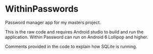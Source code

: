 # WithinPasswords
Password manager app for my masters project. 

This is the raw code and requires Android studio to build and run the application. 
Within Password can run on Android 6 Lollipop and higher. 

Comments provided in the code to explain how SQLite is running. 
